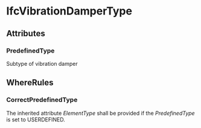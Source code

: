 # IfcVibrationDamperType



## Attributes

### PredefinedType
Subtype of vibration damper

## WhereRules

### CorrectPredefinedType
The inherited attribute _ElementType_ shall be provided if the _PredefinedType_ is set to USERDEFINED.
